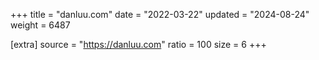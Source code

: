 +++
title = "danluu.com"
date = "2022-03-22"
updated = "2024-08-24"
weight = 6487

[extra]
source = "https://danluu.com"
ratio = 100
size = 6
+++
